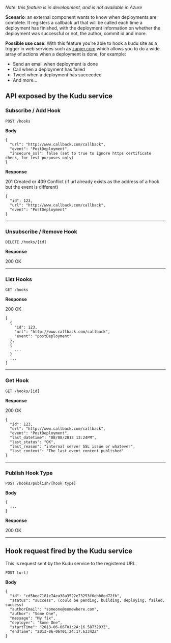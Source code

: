 _Note: this feature is in development, and is not available in Azure_

**Scenario**: an external component wants to know when deployments are complete. It registers a callback url that will be called each time a deployment has finished, with the deployment information on whether the deployment was successful or not, the author, commit id and more.

**Possible use case**: With this feature you're able to hook a kudu site as a trigger in web services such as [zapier.com](https://zapier.com) which allows you to do a wide array of actions when a deployment is done, for example:
- Send an email when deployment is done
- Call when a deployment has failed
- Tweet when a deployment has succeeded
- And more...

## API exposed by the Kudu service ##

### Subscribe / Add Hook ###

    POST /hooks

**Body**

```
{
  "url": "http://www.callback.com/callback",
  "event": "PostDeployment",
  "insecure_ssl": false (set to true to ignore https certificate check, for test purposes only)
}
```

**Response**

201 Created or 409 Conflict (if url already exists as the address of a hook but the event is different)

```
{
  "id": 123,
  "url": "http://www.callback.com/callback",
  "event": "PostDeployment"
}
```

***

### Unsubscribe / Remove Hook ###

    DELETE /hooks/[id]

**Response**

200 OK

***

### List Hooks ###

    GET /hooks

**Response**

200 OK

```
[
  {
    "id": 123,
    "url": "http://www.callback.com/callback",
    "event": "postDeployment"
  },
  {
    ...
  }
  ...
]
```

***

### Get Hook ###

    GET /hooks/[id]

**Response**

200 OK

```
{
  "id": 123,
  "url": "http://www.callback.com/callback",
  "event": "PostDeployment",
  "last_datetime": "08/08/2013 13:24PM",
  "last_status": "OK",
  "last_reason": "internal server SSL issue or whatever",
  "last_context": "The last event content published"
}
```

***

### Publish Hook Type ###

    POST /hooks/publish/[hook type]

**Body**

```
{
  ...
}
```

**Response**

200 OK


***

## Hook request fired by the Kudu service ##

This is request sent by the Kudu service to the registered URL.

    POST [url]

**Body**

```
{
  "id": "cd5bee7181e74ea38a3522e73253f6ebb8ed72fb",
  "status": "success", (could be pending, building, deploying, failed, success)
  "authorEmail": "someone@somewhere.com",
  "author": "Some One",
  "message": "My fix",
  "deployer": "Some One",
  "startTime": "2013-06-06T01:24:16.5873293Z",
  "endTime": "2013-06-06T01:24:17.63342Z"
}
```
